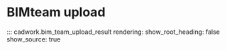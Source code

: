 # BIMteam upload

::: cadwork.bim_team_upload_result
    rendering:
        show_root_heading: false
        show_source: true